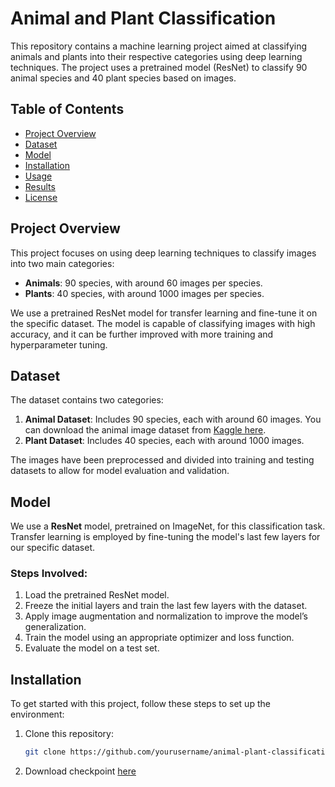 # Animal and Plant Classification

This repository contains a machine learning project aimed at classifying animals and plants into their respective categories using deep learning techniques. The project uses a pretrained model (ResNet) to classify 90 animal species and 40 plant species based on images.

## Table of Contents
- [Project Overview](#project-overview)
- [Dataset](#dataset)
- [Model](#model)
- [Installation](#installation)
- [Usage](#usage)
- [Results](#results)
- [License](#license)

## Project Overview

This project focuses on using deep learning techniques to classify images into two main categories:
- **Animals**: 90 species, with around 60 images per species.
- **Plants**: 40 species, with around 1000 images per species.

We use a pretrained ResNet model for transfer learning and fine-tune it on the specific dataset. The model is capable of classifying images with high accuracy, and it can be further improved with more training and hyperparameter tuning.

## Dataset

The dataset contains two categories:
1. **Animal Dataset**: Includes 90 species, each with around 60 images. You can download the animal image dataset from [Kaggle here](https://www.kaggle.com/datasets/iamsouravbanerjee/animal-image-dataset-90-different-animals?fbclid=IwZXh0bgNhZW0CMTEAAR0ySIR54WfGRIcGmXChwsUK6ubh56x2AfwhbR0G_OCybZ2Nwu62LsyQopo_aem_JZBy9FKiNqLniZFTuOjRHg).
2. **Plant Dataset**: Includes 40 species, each with around 1000 images.

The images have been preprocessed and divided into training and testing datasets to allow for model evaluation and validation.


## Model

We use a **ResNet** model, pretrained on ImageNet, for this classification task. Transfer learning is employed by fine-tuning the model's last few layers for our specific dataset.

### Steps Involved:
1. Load the pretrained ResNet model.
2. Freeze the initial layers and train the last few layers with the dataset.
3. Apply image augmentation and normalization to improve the model’s generalization.
4. Train the model using an appropriate optimizer and loss function.
5. Evaluate the model on a test set.

## Installation

To get started with this project, follow these steps to set up the environment:

1. Clone this repository:
   ```bash
   git clone https://github.com/yourusername/animal-plant-classification.git
2. Download checkpoint [here](https://drive.google.com/drive/folders/1gJBBemxc0vCnqhe69FtZ4jUpNTWXLXPT?usp=sharing)
   
